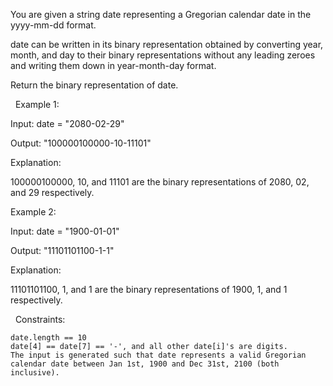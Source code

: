 You are given a string date representing a Gregorian calendar date in the yyyy-mm-dd format.

date can be written in its binary representation obtained by converting year, month, and day to their binary representations without any leading zeroes and writing them down in year-month-day format.

Return the binary representation of date.

 
Example 1:


Input: date = "2080-02-29"

Output: "100000100000-10-11101"

Explanation:

100000100000, 10, and 11101 are the binary representations of 2080, 02, and 29 respectively.


Example 2:


Input: date = "1900-01-01"

Output: "11101101100-1-1"

Explanation:

11101101100, 1, and 1 are the binary representations of 1900, 1, and 1 respectively.


 
Constraints:


	date.length == 10
	date[4] == date[7] == '-', and all other date[i]'s are digits.
	The input is generated such that date represents a valid Gregorian calendar date between Jan 1st, 1900 and Dec 31st, 2100 (both inclusive).

